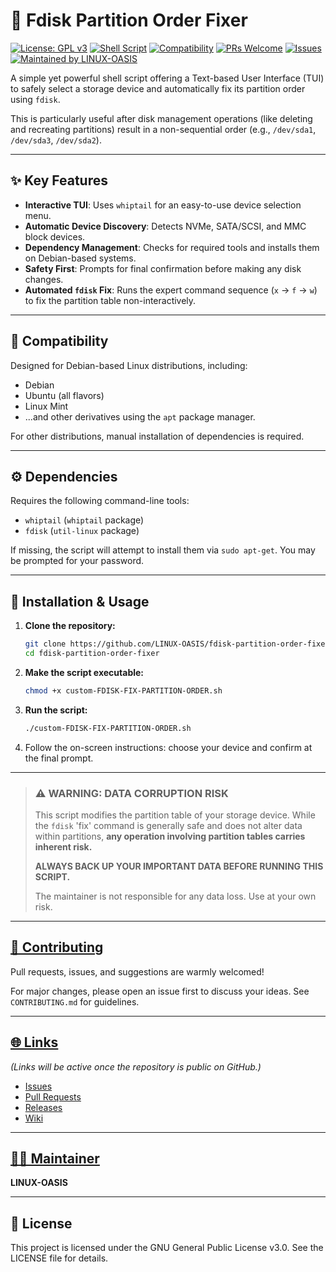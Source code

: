 # 💽 Fdisk Partition Order Fixer

[![License: GPL v3](https://img.shields.io/badge/License-GPLv3-blue.svg)](https://www.gnu.org/licenses/gpl-3.0)
[![Shell Script](https://img.shields.io/badge/language-Shell%20Script-green.svg)](./custom-FDISK-FIX-PARTITION-ORDER.sh)
[![Compatibility](https://img.shields.io/badge/Compatibility-Debian%20%7C%20Ubuntu%20%7C%20Mint-orange.svg)](#-compatibility)
[![PRs Welcome](https://img.shields.io/badge/PRs-welcome-brightgreen.svg?style=flat-square)](https://github.com/LINUX-OASIS/fdisk-partition-order-fixer/pulls)
[![Issues](https://img.shields.io/github/issues/LINUX-OASIS/fdisk-partition-order-fixer.svg)](https://github.com/LINUX-OASIS/fdisk-partition-order-fixer/issues)
[![Maintained by LINUX-OASIS](https://img.shields.io/badge/Maintained%20by-LINUX--OASIS-b366d6.svg)](https://github.com/LINUX-OASIS)

A simple yet powerful shell script offering a Text-based User Interface (TUI) to safely select a storage device and automatically fix its partition order using `fdisk`.

This is particularly useful after disk management operations (like deleting and recreating partitions) result in a non-sequential order (e.g., `/dev/sda1`, `/dev/sda3`, `/dev/sda2`).

---

## ✨ Key Features

- **Interactive TUI**: Uses `whiptail` for an easy-to-use device selection menu.
- **Automatic Device Discovery**: Detects NVMe, SATA/SCSI, and MMC block devices.
- **Dependency Management**: Checks for required tools and installs them on Debian-based systems.
- **Safety First**: Prompts for final confirmation before making any disk changes.
- **Automated `fdisk` Fix**: Runs the expert command sequence (`x` → `f` → `w`) to fix the partition table non-interactively.

---

## 🐧 Compatibility

Designed for Debian-based Linux distributions, including:
- Debian
- Ubuntu (all flavors)
- Linux Mint
- ...and other derivatives using the `apt` package manager.

For other distributions, manual installation of dependencies is required.

---

## ⚙️ Dependencies

Requires the following command-line tools:
- `whiptail` (`whiptail` package)
- `fdisk` (`util-linux` package)

If missing, the script will attempt to install them via `sudo apt-get`. You may be prompted for your password.

---

## 🚀 Installation & Usage

1. **Clone the repository:**
    ```bash
    git clone https://github.com/LINUX-OASIS/fdisk-partition-order-fixer.git
    cd fdisk-partition-order-fixer
    ```

2. **Make the script executable:**
    ```bash
    chmod +x custom-FDISK-FIX-PARTITION-ORDER.sh
    ```

3. **Run the script:**
    ```bash
    ./custom-FDISK-FIX-PARTITION-ORDER.sh
    ```

4. Follow the on-screen instructions: choose your device and confirm at the final prompt.

---

> ### ⚠️ WARNING: DATA CORRUPTION RISK
>
> This script modifies the partition table of your storage device. While the `fdisk` 'fix' command is generally safe and does not alter data within partitions, **any operation involving partition tables carries inherent risk.**
>
> **ALWAYS BACK UP YOUR IMPORTANT DATA BEFORE RUNNING THIS SCRIPT.**
>
> The maintainer is not responsible for any data loss. Use at your own risk.

---

## [💬 Contributing](#contributing)

Pull requests, issues, and suggestions are warmly welcomed!

For major changes, please open an issue first to discuss your ideas. See `CONTRIBUTING.md` for guidelines.

---

## [🌐 Links](#links)

*(Links will be active once the repository is public on GitHub.)*

- [Issues](https://github.com/LINUX-OASIS/fdisk-partition-order-fixer/issues)
- [Pull Requests](https://github.com/LINUX-OASIS/fdisk-partition-order-fixer/pulls)
- [Releases](https://github.com/LINUX-OASIS/fdisk-partition-order-fixer/releases)
- [Wiki](https://github.com/LINUX-OASIS/fdisk-partition-order-fixer/wiki)

---

## [🧙‍♂️ Maintainer](#maintainer)

**LINUX-OASIS**

---

## 📜 License

This project is licensed under the GNU General Public License v3.0. See the LICENSE file for details.
